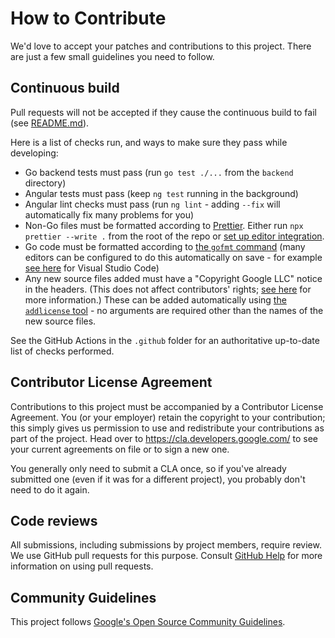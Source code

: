 # How to Contribute

We'd love to accept your patches and contributions to this project. There are
just a few small guidelines you need to follow.

## Continuous build

Pull requests will not be accepted if they cause the continuous build to fail
(see [README.md](README.md#continuous-build)).

Here is a list of checks run, and ways to make sure they pass while developing:

- Go backend tests must pass (run `go test ./...` from the `backend` directory)
- Angular tests must pass (keep `ng test` running in the background)
- Angular lint checks must pass (run `ng lint` - adding `--fix` will
  automatically fix many problems for you)
- Non-Go files must be formatted according to [Prettier](https://prettier.io).
  Either run `npx prettier --write .` from the root of the repo or [set up
  editor integration](https://prettier.io/docs/en/editors.html).
- Go code must be formatted according to [the `gofmt`
  command](https://golang.org/cmd/gofmt/) (many editors can be configured to do
  this automatically on save - for example [see
  here](https://code.visualstudio.com/docs/languages/go#_formatting) for Visual
  Studio Code)
- Any new source files added must have a "Copyright Google LLC" notice in the
  headers. (This does not affect contributors' rights; [see
  here](https://opensource.google/docs/releasing/contributions/#copyright) for
  more information.) These can be added automatically using [the `addlicense`
  tool](https://github.com/google/addlicense) - no arguments are required other
  than the names of the new source files.

See the GitHub Actions in the `.github` folder for an authoritative up-to-date
list of checks performed.

## Contributor License Agreement

Contributions to this project must be accompanied by a Contributor License
Agreement. You (or your employer) retain the copyright to your contribution;
this simply gives us permission to use and redistribute your contributions as
part of the project. Head over to <https://cla.developers.google.com/> to see
your current agreements on file or to sign a new one.

You generally only need to submit a CLA once, so if you've already submitted one
(even if it was for a different project), you probably don't need to do it
again.

## Code reviews

All submissions, including submissions by project members, require review. We
use GitHub pull requests for this purpose. Consult
[GitHub Help](https://help.github.com/articles/about-pull-requests/) for more
information on using pull requests.

## Community Guidelines

This project follows [Google's Open Source Community
Guidelines](https://opensource.google.com/conduct/).
